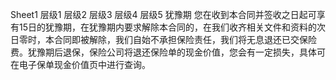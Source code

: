 Sheet1
	层级1	层级2	层级3	层级4	层级5
	犹豫期
		您在收到本合同并签收之日起可享有15日的犹豫期，在犹豫期内要求解除本合同的，在我们收齐相关文件和资料的次日零时，本合同即被解除，我们自始不承担保险责任，我们将无息退还已交保险费。犹豫期后退保，保险公司将退还保险单的现金价值，您会有一定损失，具体可在电子保单现金价值页中进行查询。


